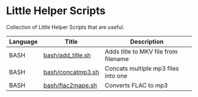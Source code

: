 # Little Helper Scripts

Collection of Little Helper Scripts that are useful.

| Language | Title | Description |
| --- | --- | --- |
| BASH | [bash/add_title.sh](bash/add_title.sh) | Adds title to MKV file from filename |
| BASH | [bash/concatmp3.sh](bash/concatmp3.sh) | Concats multiple mp3 files into one |
| BASH | [bash/flac2mape.sh](bash/flac2mp3.sh)  | Converts FLAC to mp3 |
